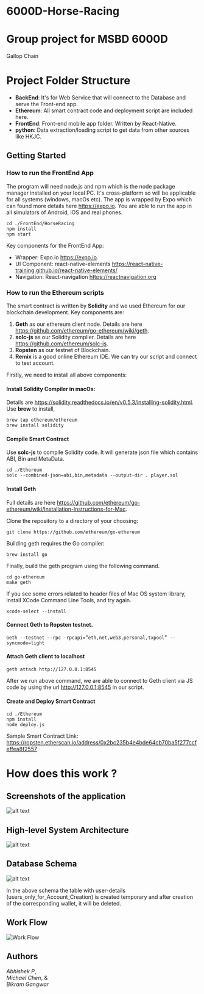 # 6000D-Horse-Racing

# Group project for MSBD 6000D

Gallop Chain

# Project Folder Structure

- **BackEnd**: It's for Web Service that will connect to the Database and serve the Front-end app.
- **Ethereum**: All smart contract code and deployment script are included here.
- **FrontEnd**: Front-end mobile app folder. Written by React-Native.
- **python**: Data extraction/loading script to get data from other sources like HKJC.

## Getting Started

### How to run the FrontEnd App

The program will need node.js and npm which is the node package manager installed on your local PC. It's cross-platform so will be applicable for all systems (windows, macOs etc). The app is wrapped by Expo which can found more details here https://expo.io. You are able to run the app in all simulators of Android, iOS and real phones.

```
cd ./FrontEnd/HorseRacing
npm install
npm start
```

Key components for the FrontEnd App:

- Wrapper: Expo.io https://expo.io.
- UI Component: react-native-elements https://react-native-training.github.io/react-native-elements/
- Navigation: React-navigation https://reactnavigation.org

### How to run the Ethereum scripts

The smart contract is written by **Solidity** and we used Ethereum for our blockchain development. Key components are:

1. **Geth** as our ethereum client node. Details are here https://github.com/ethereum/go-ethereum/wiki/geth.
2. **solc-js** as our Solidity complier. Details are here https://github.com/ethereum/solc-js.
3. **Ropsten** as our testnet of Blockchain.
4. **Remix** is a good online Ethereum IDE. We can try our script and connect to test account.

Firstly, we need to install all above components:

#### Install Solidity Compiler in macOs:

Details are https://solidity.readthedocs.io/en/v0.5.3/installing-solidity.html. Use **brew** to install,

```
brew tap ethereum/ethereum
brew install solidity
```

#### Compile Smart Contract

Use **solc-js** to compile Solidity code. It will generate json file which contains ABI, Bin and MetaData.

```
cd ./Ethereum
solc --combined-json=abi,bin,metadata --output-dir . player.sol
```

#### Install Geth

Full details are here https://github.com/ethereum/go-ethereum/wiki/Installation-Instructions-for-Mac.

Clone the repository to a directory of your choosing:

```
git clone https://github.com/ethereum/go-ethereum
```

Building geth requires the Go compiler:

```
brew install go
```

Finally, build the geth program using the following command.

```
cd go-ethereum
make geth
```

If you see some errors related to header files of Mac OS system library, install XCode Command Line Tools, and try again.

```
xcode-select --install
```

#### Connect Geth to Ropsten testnet.

```
Geth --testnet --rpc -rpcapi=”eth,net,web3,personal,txpool” --syncmode=light
```

#### Attach Geth client to localhost

```
geth attach http://127.0.0.1:8545
```

After we run above command, we are able to connect to Geth client via JS code by using the url http://127.0.0.1:8545 in our script.

#### Create and Deploy Smart Contract

```
cd ./Ethereum
npm install
node deploy.js
```

Sample Smart Contract Link: https://ropsten.etherscan.io/address/0x2bc235b4e4bde64cb70ba5f277ccfeffea8f2557

# How does this work ?

## Screenshots of the application

![alt text](https://i.ibb.co/g4Kvp7s/Gallop-Chain.png)

## High-level System Architecture

![alt text](https://i.ibb.co/LxfK02p/Edited-Architecture-Draw-IO.png)

## Database Schema

![alt text](https://i.ibb.co/gdZtFMP/db-schema-002.png)

In the above schema the table with user-details (users_only_for_Account_Creation) is created temporary and after creation of the corresponding wallet, it will be deleted.

## Work Flow

![Work Flow](https://user-images.githubusercontent.com/10368112/64072648-12f23e80-ccc5-11e9-900a-2ef6007282be.png)

## Authors

_Abhishek P_, <br/>
_Michael Chen_, & <br/>
_Bikram Gangwar_<br/>
